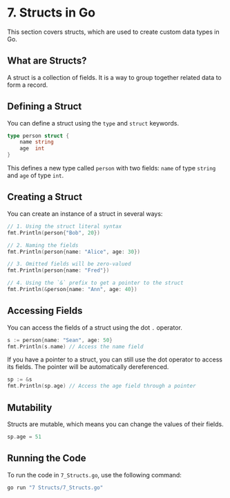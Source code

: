 
# 7. Structs in Go

This section covers structs, which are used to create custom data types in Go.

## What are Structs?

A struct is a collection of fields. It is a way to group together related data to form a record.

## Defining a Struct

You can define a struct using the `type` and `struct` keywords.

```go
type person struct {
    name string
    age  int
}
```

This defines a new type called `person` with two fields: `name` of type `string` and `age` of type `int`.

## Creating a Struct

You can create an instance of a struct in several ways:

```go
// 1. Using the struct literal syntax
fmt.Println(person{"Bob", 20})

// 2. Naming the fields
fmt.Println(person{name: "Alice", age: 30})

// 3. Omitted fields will be zero-valued
fmt.Println(person{name: "Fred"})

// 4. Using the `&` prefix to get a pointer to the struct
fmt.Println(&person{name: "Ann", age: 40})
```

## Accessing Fields

You can access the fields of a struct using the dot `.` operator.

```go
s := person{name: "Sean", age: 50}
fmt.Println(s.name) // Access the name field
```

If you have a pointer to a struct, you can still use the dot operator to access its fields. The pointer will be automatically dereferenced.

```go
sp := &s
fmt.Println(sp.age) // Access the age field through a pointer
```

## Mutability

Structs are mutable, which means you can change the values of their fields.

```go
sp.age = 51
```

## Running the Code

To run the code in `7_Structs.go`, use the following command:

```bash
go run "7 Structs/7_Structs.go"
```
